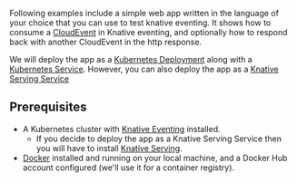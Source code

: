 Following examples include a simple web app written in the language of your choice that you can use to test knative eventing. It shows how to consume a [CloudEvent](https://cloudevents.io/) in Knative eventing, and optionally how to respond back with another CloudEvent in the http response.

We will deploy the app as a [Kubernetes Deployment](https://kubernetes.io/docs/concepts/workloads/controllers/deployment/) along with a [Kubernetes Service](https://kubernetes.io/docs/concepts/services-networking/service/). However, you can also deploy the app as a [Knative Serving Service](../../../serving/README.md)

## Prerequisites

- A Kubernetes cluster with [Knative Eventing](../../getting-started.md#installing-knative-eventing) installed.
  - If you decide to deploy the app as a Knative Serving Service then you will have to install [Knative Serving](../../../install/README.md).
- [Docker](https://www.docker.com) installed and running on your local machine,
  and a Docker Hub account configured (we'll use it for a container registry).
